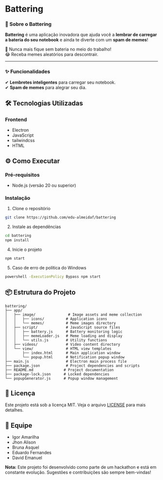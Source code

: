      
# Battering 

### 📌 Sobre o **Battering**  

**Battering** é uma aplicação inovadora que ajuda você a **lembrar de carregar a bateria do seu notebook** e ainda te diverte com um **spam de memes**!  

🔋 Nunca mais fique sem bateria no meio do trabalho!  
😂 Receba memes aleatórios para descontrair.  

---  

### ✨ Funcionalidades  
✔ **Lembretes inteligentes** para carregar seu notebook.  
✔ **Spam de memes** para alegrar seu dia.  


## 🛠️ Tecnologias Utilizadas
### Frontend
- Electron
- JavaScript
- tailwindcss
- HTML



## ⚙️ Como Executar
### Pré-requisitos
- Node.js (versão 20 ou superior)


### Instalação
1. Clone o repositório
```bash
git clone https://github.com/edu-almeidaf/battering
```

2. Instale as dependências
```bash
cd battering
npm install
```

4. Inicie o projeto
```bash
npm start
```

5. Caso de erro de política do Windows 
```bash
powershell -ExecutionPolicy Bypass npm start
```

## 📦 Estrutura do Projeto
```
battering/
├── app/
│   ├── image/               # Image assets and meme collection
│   │   ├── icons/          # Application icons
│   │   └── memes/          # Meme images directory
│   ├── script/             # JavaScript source files
│   │   ├── battery.js      # Battery monitoring logic
│   │   ├── memeLoader.js   # Meme loading and display
│   │   └── utils.js        # Utility functions
│   ├── videos/             # Video content directory
│   └── view/               # HTML view templates
│       ├── index.html      # Main application window
│       └── popup.html      # Notification popup window
├── main.js                 # Electron main process file
├── package.json            # Project dependencies and scripts
├── README.md              # Project documentation
├── package-lock.json      # Locked dependencies
└── popupGenerator.js      # Popup window management

```

## 📝 Licença
Este projeto está sob a licença MIT. Veja o arquivo [LICENSE](LICENSE) para mais detalhes.

## 👥 Equipe
- Igor Amarilha 
- Jhon Alison
- Bruna Asquel
- Eduardo Fernandes
- David Emanuel


**Nota:** Este projeto foi desenvolvido como parte de um hackathon e está em constante evolução. Sugestões e contribuições são sempre bem-vindas!

        